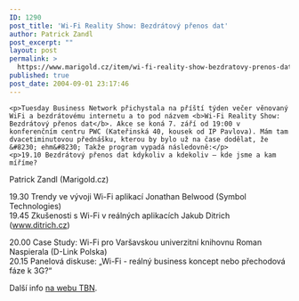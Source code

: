 ```yaml
---
ID: 1290
post_title: 'Wi-Fi Reality Show: Bezdrátový přenos dat'
author: Patrick Zandl
post_excerpt: ""
layout: post
permalink: >
  https://www.marigold.cz/item/wi-fi-reality-show-bezdratovy-prenos-dat
published: true
post_date: 2004-09-01 23:17:46
---
```

	<p>Tuesday Business Network přichystala na příští týden večer věnovaný WiFi a bezdrátovému internetu a to pod názvem <b>Wi-Fi Reality Show: Bezdrátový přenos dat</b>. Akce se koná 7. září od 19:00 v konferenčním centru PWC (Kateřinská 40, kousek od IP Pavlova). Mám tam dvacetiminutovou přednášku, kterou by bylo už na čase dodělat, že &#8230; ehm&#8230; Takže program vypadá následovně:</p>
	<p>19.10 Bezdrátový přenos dat kdykoliv a kdekoliv – kde jsme a kam míříme?
Patrick Zandl (Marigold.cz)</p>
	<p>19.30 Trendy ve vývoji Wi-Fi aplikací
Jonathan Belwood (Symbol Technologies)  
19.45 Zkušenosti s Wi-Fi v reálných aplikacích
Jakub Ditrich (www.ditrich.cz)</p>
	<p>20.00 Case Study: Wi-Fi pro Varšavskou univerzitní knihovnu
Roman Naspierala (D-Link Polska)  
20.15 Panelová diskuse: „Wi-Fi - reálný business koncept nebo přechodová fáze k 3G?“ </p>
	<p>Další info <a href="http://www.tuesday.cz/detailAkce.aspx?id=196">na webu TBN</a>.
</p>